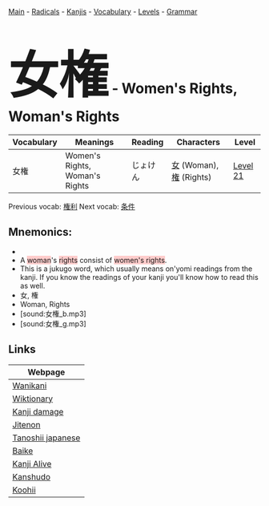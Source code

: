 <style> bigfont {font-size: 100px}</style>
[Main](../README.md) -
[Radicals](../radicals.md) -
[Kanjis](../kanjis.md) -
[Vocabulary](../vocabulary.md) -
[Levels](../levels.md) -
[Grammar](../grammar.md)
# <bigfont> 女権</bigfont> - Women's Rights, Woman's Rights 

| Vocabulary | Meanings | Reading | Characters | Level |
| --- | --- | --- | --- | --- |
| 女権 | Women's Rights, Woman's Rights | じょけん |  [女](../kanjis/女.md) (Woman), [権](../kanjis/権.md) (Rights) | [Level 21](../levels/wk_level21.md) |

Previous vocab: [権利](権利.md) Next vocab: [条件](条件.md) 

## Mnemonics:

* 
* A <span style="background-color:#ffcccb"> woman</span>'s <span style="background-color:#ffcccb"> rights</span> consist of <span style="background-color:#ffcccb"> women's rights</span>.
* This is a jukugo word, which usually means on'yomi readings from the kanji. If you know the readings of your kanji you'll know how to read this as well.
* 女, 権
* Woman, Rights
* [sound:女権_b.mp3]
* [sound:女権_g.mp3]


## Links 

| Webpage |
| --- |
| [Wanikani          ](https://www.wanikani.com/kanji/女権) |
| [Wiktionary        ](https://en.wiktionary.org/wiki/女権) |
| [Kanji damage      ](http://www.kanjidamage.com/kanji/search?utf8=✓&q=女権) |
| [Jitenon           ](https://jitenon.com/kanji/女権) |
| [Tanoshii japanese ](https://www.tanoshiijapanese.com/dictionary/kanji.cfm?k=女権) |
| [Baike             ](https://baike.baidu.com/item/女権) |
| [Kanji Alive       ](https://app.kanjialive.com/女権) |
| [Kanshudo          ](https://www.kanshudo.com/searchmn?q=女権) |
| [Koohii            ](https://kanji.koohii.com/study/kanji/女権) |
